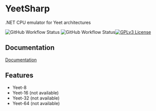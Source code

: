 
# YeetSharp

.NET CPU emulator for Yeet architectures

![GitHub Workflow Status](https://img.shields.io/github/actions/workflow/status/MoxieN/YeetSharp/code_quality.yml?label=Code%20Quality)
![GitHub Workflow Status](https://img.shields.io/github/actions/workflow/status/MoxieN/YeetSharp/dotnet.yml?label=Current%20build)[![GPLv3 License](https://img.shields.io/badge/License-GPL%20v2-yellow.svg)](https://opensource.org/licenses/)



## Documentation

[Documentation](https://github.com/MoxieN/YeetSharp/tree/main/Docs)


## Features

- Yeet-8
- Yeet-16 (not available)
- Yeet-32 (not available)
- Yeet-64 (not available)

